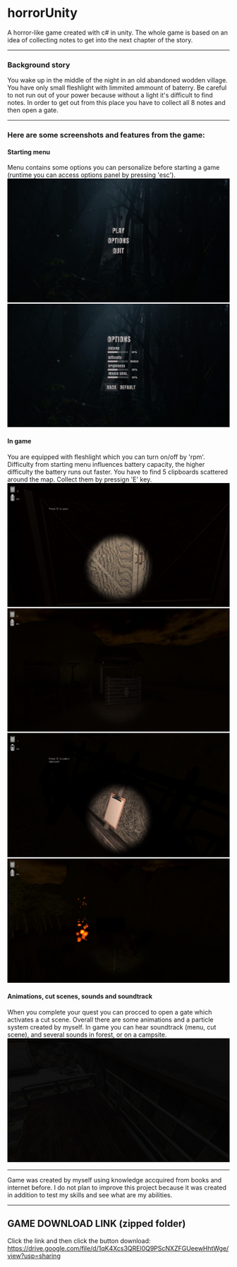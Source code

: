 # horrorUnity
A horror-like game created with c# in unity. The whole game is based on an idea of collecting notes to get into the next chapter of the story. 
***
### Background story
You wake up in the middle of the night in an old abandoned wodden village. You have only small fleshlight with limmited ammount of baterry. Be careful to not run out of your power because without a light it's difficult to find notes. In order to get out from this place you have to collect all 8 notes and then open a gate.
***
### Here are some screenshots and features from the game:
#### Starting menu
Menu contains some options you can personalize before starting a game (runtime you can access options panel by pressing 'esc'). 
![menu.jpg](imgs/mainMenu.jpg) ![opt.jpg](imgs/options.jpg)
#### In game
You are equipped with fleshlight which you can turn on/off by 'rpm'. Difficulty from starting menu influences battery capacity, the higher difficulty the battery runs out faster. You have to find 5 clipboards scattered around the map. Collect them by pressign 'E' key.
![shack.jpg](imgs/shack.jpg) ![inGame.jpg](imgs/inGame.jpg)  
![note.jpg](imgs/note.jpg) ![campfire.jpg](imgs/campfire.jpg)
#### Animations, cut scenes, sounds and soundtrack
When you complete your quest you can procced to open a gate which activates a cut scene. Overall there are some animations and a particle system created by myself. In game you can hear soundtrack (menu, cut scene), and several sounds in forest, or on a campsite.
![hops.jpg](imgs/hosp.jpg)
***
Game was created by myself using knowledge accquired from books and internet before. I do not plan to improve this project because it was created in addition to test my skills and see what are my abilities.
***
## GAME DOWNLOAD LINK (zipped folder)
Click the link and then click the button download: 
https://drive.google.com/file/d/1qK4Xcs3QREl0Q9PScNXZFGUeewHhtWge/view?usp=sharing